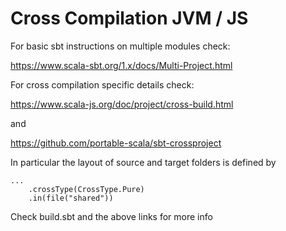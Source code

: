
# Cross Compilation JVM / JS

For basic sbt instructions on multiple modules check:

https://www.scala-sbt.org/1.x/docs/Multi-Project.html


For cross compilation specific details check:

https://www.scala-js.org/doc/project/cross-build.html

and 

https://github.com/portable-scala/sbt-crossproject


In particular the layout of source and target folders is defined by

```
...
    .crossType(CrossType.Pure)
    .in(file("shared"))
```

Check build.sbt and the above links for more info
